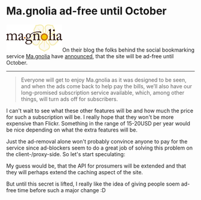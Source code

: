 # Ma.gnolia ad-free until October

<img src="magnolia.png" alt="" class="left"/>On their blog the folks behind the social bookmarking service [Ma.gnolia](http://ma.gnolia.com) have [announced](http://ma.gnolia.com/blog/2007/07/23/a-gift-for-summer-ma-gnolia-is-ad-free-til-october), that the site will be ad-free until October.

-------------------------------

> Everyone will get to enjoy Ma.gnolia as it was designed to be seen, and when the ads come back to help pay the bills, we’ll also have our long-promised subscription service available, which, among other things, will turn ads off for subscribers.

I can't wait to see what these other features will be and how much the price for such a subscription will be. I really hope that they won't be more expensive than Flickr. Something in the range of 15-20USD per year would be nice depending on what the extra features will be. 

Just the ad-removal alone won't probably convince anyone to pay for the service since ad-blockers seem to do a great job of solving this problem on the client-/proxy-side. So let's start speculating:

My guess would be, that the API for prosumers will be extended and that they will perhaps extend the caching aspect of the site.

But until this secret is lifted, I really like the idea of giving people soem ad-free time before such a major change :D
